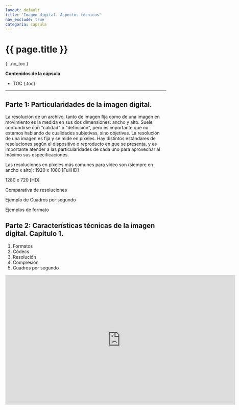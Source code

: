 ```yaml
---
layout: default
title: 'Imagen digital. Aspectos técnicos'
nav_exclude: true
categoria: capsula
---
```


# {{ page.title }}
{: .no_toc }  

**Contenidos de la cápsula**  

- TOC
{:toc}

---

## Parte 1: Particularidades de la imagen digital.

La resolución de un archivo, tanto de imagen fija como de una imagen en movimiento es la medida en sus dos dimensiones: ancho y alto. Suele confundirse con "calidad" o "definición", pero es importante que no estamos hablando de cualidades subjetivas, sino objetivas. La resolución de una imagen es fija y se mide en píxeles. Hay distintos estándares de resoluciones según el dispositivo o reproducto en que se presenta, y es importante atender a las particularidades de cada uno para aprovechar al máximo sus especificaciones.

Las resoluciones en píxeles más comunes para video son (siempre en ancho x alto):
1920 x 1080 [FullHD]

1280 x 720 [HD]


Comparativa de resoluciones






Ejemplo de Cuadros por segundo  

Ejemplos de formato  


## Parte 2: Características técnicas de la imagen digital. Capítulo 1.



  1. Formatos
  2. Códecs
  3. Resolución
  4. Compresión
  5. Cuadros por segundo

<div class="video-container">
    <iframe src="https://drive.google.com/file/d/13mLcJJo3GP-fnWMcIE5e60SfTz3XWtGx/preview" height="406" width="720" modestbranding="1" rel="0" frameborder="0" allow="accelerometer; autoplay; encrypted-media; gyroscope; picture-in-picture" allowfullscreen>
    </iframe>
</div>